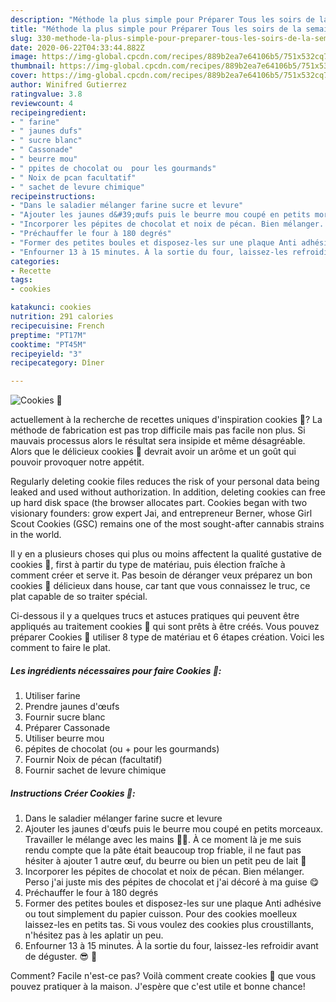 ```yaml
---
description: "Méthode la plus simple pour Préparer Tous les soirs de la semaine Cookies 🍪"
title: "Méthode la plus simple pour Préparer Tous les soirs de la semaine Cookies 🍪"
slug: 330-methode-la-plus-simple-pour-preparer-tous-les-soirs-de-la-semaine-cookies
date: 2020-06-22T04:33:44.882Z
image: https://img-global.cpcdn.com/recipes/889b2ea7e64106b5/751x532cq70/cookies-🍪-photo-principale-de-la-recette.jpg
thumbnail: https://img-global.cpcdn.com/recipes/889b2ea7e64106b5/751x532cq70/cookies-🍪-photo-principale-de-la-recette.jpg
cover: https://img-global.cpcdn.com/recipes/889b2ea7e64106b5/751x532cq70/cookies-🍪-photo-principale-de-la-recette.jpg
author: Winifred Gutierrez
ratingvalue: 3.8
reviewcount: 4
recipeingredient:
- " farine"
- " jaunes dufs"
- " sucre blanc"
- " Cassonade"
- " beurre mou"
- " ppites de chocolat ou  pour les gourmands"
- " Noix de pcan facultatif"
- " sachet de levure chimique"
recipeinstructions:
- "Dans le saladier mélanger farine sucre et levure"
- "Ajouter les jaunes d&#39;œufs puis le beurre mou coupé en petits morceaux. Travailler le mélange avec les mains 🤲🏽. À ce moment là je me suis rendu compte que la pâte était beaucoup trop friable, il ne faut pas hésiter à ajouter 1 autre œuf, du beurre ou bien un petit peu de lait 🥛"
- "Incorporer les pépites de chocolat et noix de pécan. Bien mélanger. Perso j&#39;ai juste mis des pépites de chocolat et j&#39;ai décoré à ma guise 😋"
- "Préchauffer le four à 180 degrés"
- "Former des petites boules et disposez-les sur une plaque Anti adhésive ou tout simplement du papier cuisson. Pour des cookies moelleux laissez-les en petits tas. Si vous voulez des cookies plus croustillants, n&#39;hésitez pas à les aplatir un peu."
- "Enfourner 13 à 15 minutes. À la sortie du four, laissez-les refroidir avant de déguster. 😎 🍪"
categories:
- Recette
tags:
- cookies

katakunci: cookies 
nutrition: 291 calories
recipecuisine: French
preptime: "PT17M"
cooktime: "PT45M"
recipeyield: "3"
recipecategory: Dîner

---
```



![Cookies 🍪](https://img-global.cpcdn.com/recipes/889b2ea7e64106b5/751x532cq70/cookies-🍪-photo-principale-de-la-recette.jpg)

actuellement à la recherche de recettes uniques d'inspiration cookies 🍪? La méthode de fabrication est pas trop difficile mais pas facile non plus. Si mauvais processus alors le résultat sera insipide et même désagréable. Alors que le délicieux cookies 🍪 devrait avoir un arôme et un goût qui pouvoir provoquer notre appétit.

Regularly deleting cookie files reduces the risk of your personal data being leaked and used without authorization. In addition, deleting cookies can free up hard disk space (the browser allocates part. Cookies began with two visionary founders: grow expert Jai, and entrepreneur Berner, whose Girl Scout Cookies (GSC) remains one of the most sought-after cannabis strains in the world.

Il y en a plusieurs choses qui plus ou moins affectent la qualité gustative de cookies 🍪, first à partir du type de matériau, puis élection fraîche à comment créer et serve it. Pas besoin de déranger veux préparez un bon cookies 🍪 délicieux dans house, car tant que vous connaissez le truc, ce plat capable de so traiter spécial.


Ci-dessous il y a quelques trucs et astuces pratiques qui peuvent être appliqués au traitement cookies 🍪 qui sont prêts à être créés. Vous pouvez préparer Cookies 🍪 utiliser 8 type de matériau et 6 étapes création. Voici les comment to faire le plat.

<!--inarticleads1-->

##### Les ingrédients nécessaires pour faire Cookies 🍪:

1. Utiliser  farine
1. Prendre  jaunes d&#39;œufs
1. Fournir  sucre blanc
1. Préparer  Cassonade
1. Utiliser  beurre mou
1.   pépites de chocolat (ou + pour les gourmands)
1. Fournir  Noix de pécan (facultatif)
1. Fournir  sachet de levure chimique




<!--inarticleads2-->

##### Instructions Créer Cookies 🍪:

1. Dans le saladier mélanger farine sucre et levure
1. Ajouter les jaunes d&#39;œufs puis le beurre mou coupé en petits morceaux. Travailler le mélange avec les mains 🤲🏽. À ce moment là je me suis rendu compte que la pâte était beaucoup trop friable, il ne faut pas hésiter à ajouter 1 autre œuf, du beurre ou bien un petit peu de lait 🥛
1. Incorporer les pépites de chocolat et noix de pécan. Bien mélanger. Perso j&#39;ai juste mis des pépites de chocolat et j&#39;ai décoré à ma guise 😋
1. Préchauffer le four à 180 degrés
1. Former des petites boules et disposez-les sur une plaque Anti adhésive ou tout simplement du papier cuisson. Pour des cookies moelleux laissez-les en petits tas. Si vous voulez des cookies plus croustillants, n&#39;hésitez pas à les aplatir un peu.
1. Enfourner 13 à 15 minutes. À la sortie du four, laissez-les refroidir avant de déguster. 😎 🍪





Comment? Facile n'est-ce pas? Voilà comment create cookies 🍪 que vous pouvez pratiquer à la maison. J'espère que c'est utile et bonne chance!
